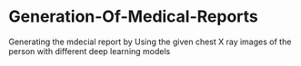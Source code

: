 # Generation-Of-Medical-Reports
Generating the mdecial report by Using the given chest X ray images of the person with different deep learning models
